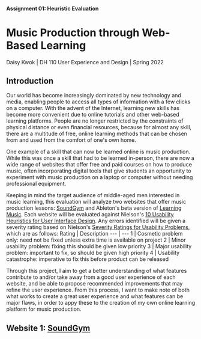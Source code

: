 #### Assignment 01: Heuristic Evaluation
# Music Production through Web-Based Learning
Daisy Kwok | DH 110 User Experience and Design | Spring 2022

## Introduction
Our world has become increasingly dominated by new technology and media, enabling people to access all types of information with a few clicks on a computer. With the advent of the Internet, learning new skills has become more convenient due to online tutorials and other web-based learning platforms. People are no longer restricted by the constraints of physical distance or even financial resources, because for almost any skill, there are a multitude of free, online learning methods that can be chosen from and used from the comfort of one's own home. 

One example of a skill that can now be learned online is music production. While this was once a skill that had to be learned in-person, there are now a wide range of websites that offer free and paid courses on how to produce music, often incorporating digital tools that give students an opportunity to experiment with music production on a laptop or computer without needing professional equipment. 

Keeping in mind the target audience of middle-aged men interested in music learning, this evaluation will analyze two websites that offer music production lessons: [SoundGym](https://www.soundgym.co/site/school?ut=school&ut=school) and Ableton's beta version of [Learning Music](https://learningmusic.ableton.com/). Each website will be evaluated against Nielson's [10 Usability Heuristics for User Interface Design](https://www.nngroup.com/articles/ten-usability-heuristics/). Any errors identified will be given a severity rating based on Nielson's [Severity Ratings for Usability Problems](https://www.nngroup.com/articles/how-to-rate-the-severity-of-usability-problems/), which are as follows: 
Rating | Description 
--- | --- 
1 | Cosmetic problem only: need not be fixed unless extra time is available on project
2 | Minor usability problem: fixing this should be given low priority
3 | Major usability problem: important to fix, so should be given high priority
4 | Usability catastrophe: imperative to fix this before product can be released

Through this project, I aim to get a better understanding of what features contribute to and/or take away from a good user experience of each website, and be able to propose recommended improvements that may refine the user experience. From this process, I want to make note of both what works to create a great user experience and what features can be major flaws, in order to appy these to the creation of my own online learning platform for music production. 

## Website 1: [SoundGym](https://www.soundgym.co/site/school?ut=school&ut=school)
